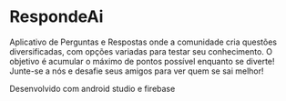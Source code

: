 # RespondeAi

Aplicativo de Perguntas e Respostas onde a comunidade cria questões diversificadas, com opções variadas para testar seu conhecimento. O objetivo é acumular o máximo de pontos possível enquanto se diverte! Junte-se a nós e desafie seus amigos para ver quem se sai melhor!

Desenvolvido com android studio e firebase
